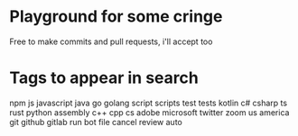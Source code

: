# Playground for some cringe
Free to make commits and pull requests, i'll accept too


# Tags to appear in search

npm js javascript java go golang script scripts test tests kotlin c# csharp ts rust python assembly c++ cpp cs adobe microsoft twitter zoom us america git github gitlab
run bot file cancel review auto

